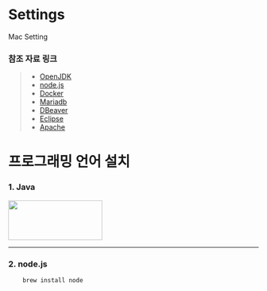 # Settings
Mac Setting

### 참조 자료 링크
> * [OpenJDK]([https://jdk.java.net/archive/](https://www.azul.com/downloads/?version=java-19-sts&os=macos&architecture=arm-64-bit&package=jdk))
> * [node.js](https://nodejs.org/en/)
> * [Docker](https://www.docker.com/)
> * [Mariadb](https://mariadb.org/)
> * [DBeaver](https://dbeaver.io/)
> * [Eclipse](https://www.eclipse.org/)
> * [Apache](https://apache.org/)

# 프로그래밍 언어 설치
### 1. Java
<img src="./images/java.jpg" width="189" height="80"></img>

----

### 2. node.js
```
    brew install node
```
